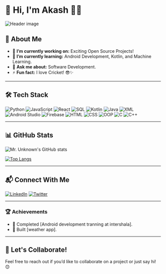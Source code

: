 # 👋 Hi, I'm Akash 👨‍💻

![Header image](https://via.placeholder.com/1200x300?text=Welcome+to+My+GitHub+Profile!)

## 🌟 About Me
- 🔭 **I’m currently working on:** Exciting Open Source Projects!
- 🌱 **I’m currently learning:** Android Development, Kotlin, and Machine Learning.
- 💬 **Ask me about:** Software Development.
- ⚡ **Fun fact:** I love Cricket! 😎✨

---

## 🛠️ Tech Stack
![Python](https://img.shields.io/badge/-Python-3776AB?style=flat&logo=python&logoColor=white)
![JavaScript](https://img.shields.io/badge/-JavaScript-F7DF1E?style=flat&logo=javascript&logoColor=black)
![React](https://img.shields.io/badge/-React-61DAFB?style=flat&logo=react&logoColor=black)
![SQL](https://img.shields.io/badge/-SQL-4479A1?style=flat&logo=postgresql&logoColor=white)
![Kotlin](https://img.shields.io/badge/-Kotlin-0095D5?style=flat&logo=kotlin&logoColor=white)
![Java](https://img.shields.io/badge/-Java-007396?style=flat&logo=java&logoColor=white)
![XML](https://img.shields.io/badge/-XML-FF6600?style=flat&logo=xml&logoColor=white)
![Android Studio](https://img.shields.io/badge/-Android%20Studio-3DDC84?style=flat&logo=android-studio&logoColor=white)
![Firebase](https://img.shields.io/badge/-Firebase-FFCA28?style=flat&logo=firebase&logoColor=black)
![HTML](https://img.shields.io/badge/-HTML5-E34F26?style=flat&logo=html5&logoColor=white)
![CSS](https://img.shields.io/badge/-CSS3-1572B6?style=flat&logo=css3&logoColor=white)
![OOP](https://img.shields.io/badge/-OOP-0095D5?style=flat&logo=oop&logoColor=white)
![C](https://img.shields.io/badge/-C-00599C?style=flat&logo=c&logoColor=white)
![C++](https://img.shields.io/badge/-C++-00599C?style=flat&logo=c%2B%2B&logoColor=white)

---

## 📊 GitHub Stats
![Mr. Unknown's GitHub stats](https://github-readme-stats.vercel.app/api?username=your-username&show_icons=true&theme=radical)

[![Top Langs](https://github-readme-stats.vercel.app/api/top-langs/?username=your-username&layout=compact&theme=radical)](https://github.com/your-username)

---

## 📬 Connect With Me
[![LinkedIn](https://img.shields.io/badge/-LinkedIn-0077B5?style=flat&logo=linkedin&logoColor=white)](https://linkedin.com/in/akash-s-b78914236)
[![Twitter](https://img.shields.io/badge/-Twitter-1DA1F2?style=flat&logo=twitter&logoColor=white)](https://twitter.com/_thunderlucku)

---

### 🏆 Achievements
- 🥇 Completed [Android development tranning at intershala].
- 🚀 Built [weather app].

---

## 🤝 Let's Collaborate!
Feel free to reach out if you’d like to collaborate on a project or just say hi! 😊
